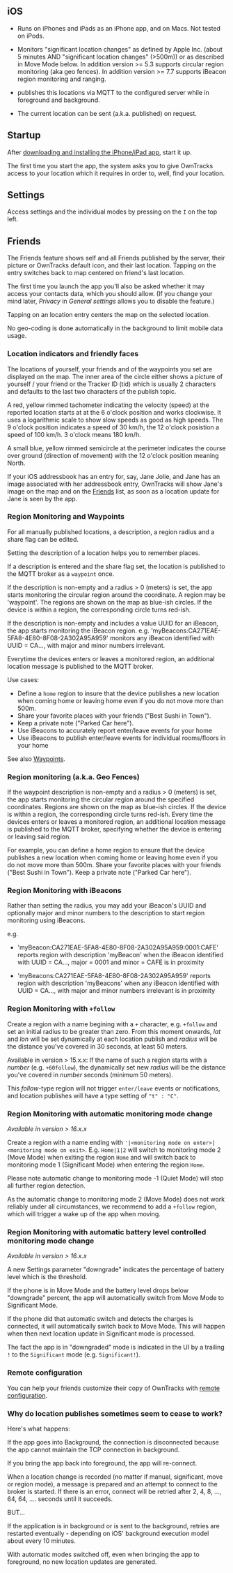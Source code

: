 ## iOS

* Runs on iPhones and iPads as an iPhone app, and on Macs. Not tested on iPods.

* Monitors "significant location changes" as defined by Apple Inc. (about 5 minutes AND 
  	"significant location changes" (>500m)) or as described in Move Mode below.
	In addition version >= 5.3 supports circular region monitoring (aka geo fences).
	In addition version >= 7.7 supports iBeacon region monitoring and ranging.

* publishes this locations via MQTT to the configured server while in foreground and background.

* The current location can be sent (a.k.a. published) on request.

## Startup

After [downloading and installing the iPhone/iPad app](https://itunes.apple.com/en/app/mqttitude/id692424691?mt=8), start it up.

The first time you start the app, the system asks you to give OwnTracks access to your location which it requires in order to, well, find your location.


## Settings

Access settings and the individual modes by pressing on the `I` on the top left.

## Friends

The Friends feature shows self and all Friends published by the server,
their picture or OwnTracks default icon, and their last location.  Tapping on
the entry switches back to map centered on friend's last location.

The first time you launch the app you'll also be asked whether it may access your
contacts data, which you should allow. (If you change your mind later, _Privacy_ in
_General settings_ allows you to disable the feature.)

Tapping on an location entry centers the map on the selected location.

No geo-coding is done automatically in the background to limit mobile data usage.

### Location indicators and friendly faces

The locations of yourself, your friends and of the waypoints you set are displayed on the map. The inner area of the circle either shows a picture of yourself / your friend or the Tracker ID (tid) which is usually 2 characters and defaults to the last two characters of the publish topic.

A red, yellow rimmed tachometer indicating the velocity (speed) at the reported location starts at at the 6 o'clock position and works clockwise. It uses a logarithmic scale to show slow speeds
as good as high speeds. The 9 o'clock position indicates a speed of 30 km/h, the 12 o'clock posistion a speed of 100 km/h. 3 o'clock means 180 km/h.

A small blue, yellow rimmed semicircle at the perimeter indicates the course over ground (direction of movement)  with the 12 o'clock position meaning North.

If your iOS addressbook has an entry for, say, Jane Jolie, and Jane has an image associated with her addressbook entry, OwnTracks will show Jane's image on the map and on the [Friends](friends.md) list, as soon as a location update for Jane is seen by the app.

### Region Monitoring and Waypoints

For all manually published locations, a description, a region radius and a share flag can be edited.

Setting the description of a location helps you to remember places.

If a description is entered and the share flag set, the location is published to the MQTT broker as a `waypoint` once.

If the description is non-empty and a radius > 0 (meters) is set, the app starts monitoring the circular region around the coordinate. A region may be 'waypoint'.
The regions are shown on the map as blue-ish circles. If the device is within a region, the corresponding circle turns red-ish.

If the description is non-empty and includes a value UUID for an iBeacon, the app starts monitoring the iBeacon region. e.g. 'myBeacons:CA271EAE-5FA8-4E80-8F08-2A302A95A959'
monitors any iBeacon identified with UUID = CA..., with major and minor numbers irrelevant.

Everytime the devices enters or leaves a monitored region, an additional location message is published to the MQTT broker.

Use cases:
* Define a `home` region to insure that the device publishes a new location when coming home or leaving home even if you do not move more than 500m.
* Share your favorite places with your friends ("Best Sushi in Town").
* Keep a private note ("Parked Car here").
* Use iBeacons to accurately report enter/leave events for your home
* Use iBeacons to publish enter/leave events for individual rooms/floors in your home

See also [Waypoints](waypoints.md).

### Region monitoring (a.k.a. Geo Fences)

If the waypoint description is non-empty and a radius > 0 (meters) is set, the
app starts monitoring the circular region around the specified coordinates.
Regions are shown on the map as blue-ish circles. If the
device is within a region, the corresponding circle turns red-ish. Every time
the devices enters or leaves a monitored region, an additional location message
is published to the MQTT broker, specifying whether the device is entering or leaving
said region.


For example, you can define a home region to ensure that the device publishes a
new location when coming home or leaving home even if you do not move more than
500m. Share your favorite places with your friends ("Best Sushi in Town"). Keep
a private note ("Parked Car here").

### Region Monitoring with iBeacons

Rather than setting the radius, you may add your iBeacon's UUID and optionally major and minor numbers
to the description to start region monitoring using iBeacons.

e.g.
* 'myBeacon:CA271EAE-5FA8-4E80-8F08-2A302A95A959:0001:CAFE'
reports region with description 'myBeacon' when the iBeacon identified with UUID = CA..., major = 0001 and minor = CAFE is in proximity

* 'myBeacons:CA271EAE-5FA8-4E80-8F08-2A302A95A959'
reports region with description 'myBeacons' when any iBeacon identified with UUID = CA..., with major and minor numbers irrelevant is in proximity

### Region Monitoring with `+follow`

Create a region with a name begining with a `+` character, e.g. `+follow` and set an initial radius to be greater than zero. From this moment onwards, _lat_ and _lon_ will be set dynamically at each location publish and _radius_ will be the distance you've covered in 30 seconds, at least 50 meters.

Available in version > 15.x.x: If the name of such a region starts with a _number_ (e.g. `+60follow`), the dynamically set new _radius_ will be the distance you've covered in _number_ seconds (minimum 50 meters).

This _follow_-type region will not trigger `enter/leave` events or notifications, and location publishes will have a type setting of `"t" : "C"`.

### Region Monitoring with automatic monitoring mode change
*Available in version > 16.x.x*

Create a region with a name ending with `'|<monitoring mode on enter>|<monitoring mode on exit>`. E.g. `Home|1|2` will
switch to monitoring mode 2 (Move Mode) when exiting the region `Home` and will switch back to monitoring mode 1 (Significant
Mode) when entering the region `Home`.

Please note automatic change to monitoring mode -1 (Quiet Mode) will stop all further region detection.

As the automatic change to monitoring mode 2 (Move Mode) does not work reliably under all circumstances, we recommend to
add a `+follow` region, which will trigger a wake up of the app when moving.

### Region Monitoring with automatic battery level controlled monitoring mode change
*Available in version > 16.x.x*

A new Settings parameter "downgrade" indicates the percentage of battery level which is the threshold.

If the phone is in Move Mode and the battery level drops below "downgrade" percent, the app will automatically switch from Move Mode to Significant Mode.

If the phone did that automatic switch and detects the charges is connected, it will automatically switch back to Move Mode.
This will happen when then next location update in Significant mode is processed. 

The fact the app is in "downgraded" mode is indicated in the UI by a trailing `!` to the `Significant` mode (e.g. `Significant!`).
 
### Remote configuration

You can help your friends customize their copy of OwnTracks with [remote configuration](remoteconfig.md).

### Why do location publishes sometimes seem to cease to work?

Here's what happens:

If the app goes into Background, the connection is disconnected because the app
cannot maintain the TCP connection in background.

If you bring the app back into foreground, the app will re-connect.

When a location change is recorded (no matter if manual, significant, move or
region mode), a message is prepared and an attempt to connect to the broker is
started. If there is an error, connect will be retried after 2, 4, 8, ..., 64,
64, .... seconds until it succeeds.

BUT...

If the application is in background or is sent to the background, retries are
restarted eventually - depending on iOS' background execution model about every 10 minutes.

With automatic modes switched off, even when bringing the app to foreground, no
new location updates are generated.


